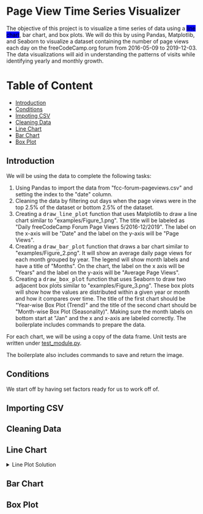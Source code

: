 # Page View Time Series Visualizer

The objective of this project is to visualize a time series of data using a <mark style='background-color:blue'>line chart</mark>, bar chart, and box plots. We will do this by using Pandas, Matplotlib, and Seaborn to visualize a dataset containing the number of page views each day on the freeCodeCamp.org forum from 2016-05-09 to 2019-12-03. The data visualizations will aid in understanding the patterns of visits while identifying yearly and monthly growth.

# Table of Content
* [Introduction](#Intro)
* [Conditions](#Cond)
* [Impoting CSV](#CSV)
* [Cleaning Data](#Clean)
* [Line Chart](#line)
* [Bar Chart](#bar)
* [Box Plot](#box)

## Introduction <a name="Intro"></a>
We will be using the data to complete the following tasks:

1. Using Pandas to import the data from "fcc-forum-pageviews.csv" and setting the index to the "date" column.
2. Cleaning the data by filtering out days when the page views were in the top 2.5% of the dataset or bottom 2.5% of the dataset.
3. Creating a <kbd>draw_line_plot</kbd> function that uses Matplotlib to draw a line chart similar to "examples/Figure_1.png". The title will be labeled as "Daily freeCodeCamp Forum Page Views 5/2016-12/2019". The label on the x-axis will be "Date" and the label on the y-axis will be "Page Views".
4. Creating a <kbd>draw_bar_plot</kbd> function that draws a bar chart similar to "examples/Figure_2.png". It will show an average daily page views for each month grouped by year. The legend will show month labels and have a title of "Months". On the chart, the label on the x axis will be "Years" and the label on the y-axis will be "Average Page Views".
5. Creating a <kbd>draw_box_plot</kbd> function that uses Seaborn to draw two adjacent box plots similar to "examples/Figure_3.png". These box plots will show how the values are distributed within a given year or month and how it compares over time. The title of the first chart should be "Year-wise Box Plot (Trend)" and the title of the second chart should be "Month-wise Box Plot (Seasonality)". Making sure the month labels on bottom start at "Jan" and the x and x-axis are labeled correctly. The boilerplate includes commands to prepare the data.

For each chart, we will be using a copy of the data frame. Unit tests are written under [test_module.py](test_module.py).

The boilerplate also includes commands to save and return the image.

## Conditions <a name="Cond"></a>

We start off by having set factors ready for us to work off of.
## Importing CSV <a name="CSV"></a>
## Cleaning Data <a name= "Clean"></a>
## Line Chart <a name="line"></a>
<details>
  <summary>
      Line Plot Solution
      
 </summary>
  
      fig, ax = plt.subplot(figsize(10, 5))
      ax.plot(df.index, df['value'], 'r', linewidth=1)
      ax.set_title('Daily freeCodeCamp Forum Page Views 5/2016 - 12/2019')
      ax.set_xlabel('Date')
      ax.set_ylabel('Page views')
      
</details>

## Bar Chart <a name="bar"></a>
## Box Plot <a name="box"></a>




